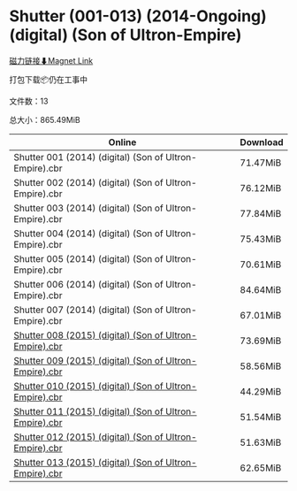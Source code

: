 # Shutter (001-013) (2014-Ongoing) (digital) (Son of Ultron-Empire)

[磁力链接⬇Magnet Link](magnet:?xt=urn:btih:cdffb3a6d2a28c9a1c8346fcfd14fa168cfd9179&dn=Shutter%20%28001-013%29%20%282014-Ongoing%29%20%28digital%29%20%28Son%20of%20Ultron-Empire%29)

打包下载📦仍在工事中

文件数：13

总大小：865.49MiB

Online | Download
--- | ---
Shutter 001 (2014) (digital) (Son of Ultron-Empire).cbr | 71.47MiB
Shutter 002 (2014) (digital) (Son of Ultron-Empire).cbr | 76.12MiB
Shutter 003 (2014) (digital) (Son of Ultron-Empire).cbr | 77.84MiB
Shutter 004 (2014) (digital) (Son of Ultron-Empire).cbr | 75.43MiB
Shutter 005 (2014) (digital) (Son of Ultron-Empire).cbr | 70.61MiB
Shutter 006 (2014) (digital) (Son of Ultron-Empire).cbr | 84.64MiB
Shutter 007 (2014) (digital) (Son of Ultron-Empire).cbr | 67.01MiB
[Shutter 008 (2015) (digital) (Son of Ultron-Empire).cbr](https://github.com/alicewish/markdown/blob/master/comic/Shutter-008-2015-digital-Son-of-Ultron-Empire-cbr.md) | 73.69MiB
[Shutter 009 (2015) (digital) (Son of Ultron-Empire).cbr](https://github.com/alicewish/markdown/blob/master/comic/Shutter-009-2015-digital-Son-of-Ultron-Empire-cbr.md) | 58.56MiB
[Shutter 010 (2015) (digital) (Son of Ultron-Empire).cbr](https://github.com/alicewish/markdown/blob/master/comic/Shutter-010-2015-digital-Son-of-Ultron-Empire-cbr.md) | 44.29MiB
[Shutter 011 (2015) (digital) (Son of Ultron-Empire).cbr](https://github.com/alicewish/markdown/blob/master/comic/Shutter-011-2015-digital-Son-of-Ultron-Empire-cbr.md) | 51.54MiB
[Shutter 012 (2015) (digital) (Son of Ultron-Empire).cbr](https://github.com/alicewish/markdown/blob/master/comic/Shutter-012-2015-digital-Son-of-Ultron-Empire-cbr.md) | 51.63MiB
[Shutter 013 (2015) (digital) (Son of Ultron-Empire).cbr](https://github.com/alicewish/markdown/blob/master/comic/Shutter-013-2015-digital-Son-of-Ultron-Empire-cbr.md) | 62.65MiB